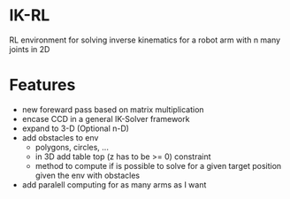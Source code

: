 # IK-RL
RL environment for solving inverse kinematics for a robot arm with n many joints in 2D


# Features

- new foreward pass based on matrix multiplication
- encase CCD in a general IK-Solver framework
- expand to 3-D (Optional n-D)
- add obstacles to env
  - polygons, circles, ...
  - in 3D add table top (z has to be >= 0) constraint 
  - method to compute if is possible to solve for a given target position given the env with obstacles
- add paralell computing for as many arms as I want 
